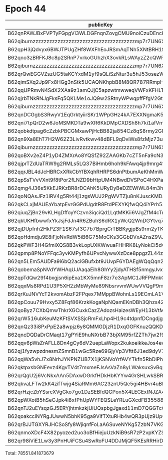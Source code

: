 # Epoch 44

| publicKey                                               | amount         | fee       | amountMina      | feeMina |
|---------------------------------------------------------|----------------|-----------|-----------------|---------|
| B62qnPAWJBxFVPTyFGpgVi3WLDGFnqnZovgCMU9noiCzuDEnckH18ZA | 22986212793533 | 100000000 | 22986.212793533 | 0.1     |
| B62qiburnzzzzzzzzzzzzzzzzzzzzzzzzzzzzzzzzzzzzzmp7r7UN6X | 22986212793533 | 100000000 | 22986.212793533 | 0.1     |
| B62qpH3jQdvyx6BWJTPUgZHf8WXFhEoJRSmAqTNh5XNtBRH1fjkf1gN | 4086926569460  | 100000000 | 4086.92656946   | 0.1     |
| B62qno3zBRFKJ8c8p2SRnP7vrkoGUhzhX3ovkRLsWAyzZ2cQWRovcdr | 2959869762812  | 100000000 | 2959.869762812  | 0.1     |
| B62qiburnzzzzzzzzzzzzzzzzzzzzzzzzzzzzzzzzzzzzzmp7r7UN6X | 2959869762811  | 100000000 | 2959.869762811  | 0.1     |
| B62qrQwEGGVZszUG5taKCYxdM1yf9sQLiSzNtur3u5hJ53osezWP7V9 | 2536807127540  | 100000000 | 2536.80712754   | 0.1     |
| B62qimSXq2Jp9Fx8HGg3nStk5UCAQNKhpbB8M8QR787RRmpHKGqgZ3P | 2508500914010  | 100000000 | 2508.50091401   | 0.1     |
| B62qqUPRmvN4SdX2XAa9z1amQJjC5apzwtmwweqVWFxKFHLTf9b4HVW | 2507942151260  | 100000000 | 2507.94215126   | 0.1     |
| B62qjrbTNkRNJgFksFq5QKLMe1oJQ9w2SRtnyWPwqpffFfgV2GtubWF | 2439502649282  | 100000000 | 2439.502649282  | 0.1     |
| B62qiburnzzzzzzzzzzzzzzzzzzzzzzzzzzzzzzzzzzzzzmp7r7UN6X | 2439502649282  | 100000000 | 2439.502649282  | 0.1     |
| B62qnDCGgbS3RwyV1EqGrktyiirSKr1WPpGHz4kA7EXXNgmaK57QWrL | 1918503097280  | 100000000 | 1918.50309728   | 0.1     |
| B62qni7tpQrD2w6JoMSMKDTa9wXR6KkDMpCXDSh8h7ki1afVmkrnvno | 1916208866950  | 100000000 | 1916.20886695   | 0.1     |
| B62qobkdtpag6cZzbkPBCGMxawPjHcBB82ja854Cz8qS8rmy2GMVns3 | 1913655933770  | 100000000 | 1913.65593377   | 0.1     |
| B62qn9Xa8EhT7H2W62Z3LivRvtkwv48dBFL9qDviWs8fzMjz73upbmW | 1080350863663  | 100000000 | 1080.350863663  | 0.1     |
| B62qiburnzzzzzzzzzzzzzzzzzzzzzzzzzzzzzzzzzzzzzmp7r7UN6X | 1080350863663  | 100000000 | 1080.350863663  | 0.1     |
| B62qoBXv2eZ4P1yD4ZMXrAo8YQSfZ92ZAAGKb7cZT5nFa9cN33YD2ff | 890835769867   | 100000000 | 890.835769867   | 0.1     |
| B62qjprTZdUaTRW9g2RMLs5LQ37BiHmb6hoh9kFAwq4jp9mrg4fLJvK | 325541304895   | 100000000 | 325.541304895   | 0.1     |
| B62qqrJBL4dJcHBRCxXRkCbYfBXqhRHRPS6dnPtbumAeKhMmWzQ3c4b | 325541296911   | 100000000 | 325.541296911   | 0.1     |
| B62qpSsTVvVXnt9f8tPor2fLNZD9bHtpUM4NBwdDVSPoC4HXPaHREyQ | 303852164505   | 100000000 | 303.852164505   | 0.1     |
| B62qmg4J36s5KkEJRKzBR8rDCAhK5iJRyDyBeDZEWiWL84m3hGHwY1o | 132674239313   | 100000000 | 132.674239313   | 0.1     |
| B62qoNQAsJFz1iRV4g5Rt44j1zgsWUJ2PgWVTZju8nKJuscKMDsJbNw | 85522434646    | 100000000 | 85.522434646    | 0.1     |
| B62qkCLxjMAUEaYbatpEvrGGPdUgdtR8FtdPEXYKjfwQQ4iYPrh53Yn | 48328638584    | 100000000 | 48.328638584    | 0.1     |
| B62qiuqZjBn29vKLHgDffoyYCzvn3iqciQd1LqtMKKii6VJgZfM4cTm | 20114055012    | 100000000 | 20.114055012    | 0.1     |
| B62qkUKHfbwwfxYkJsjFdJn4R6ZBuhS6dRX1yWcQ2WnDGYtvq74jE4Y | 18037575104    | 100000000 | 18.037575104    | 0.1     |
| B62qjDUpfnh2HkPZ3F1S67sf3C7b7BprgCrTBBKygjpBs9rm2yTK6fb | 16089441917    | 100000000 | 16.089441917    | 0.1     |
| B62qoHdmdju9E8iFjoNvRdW5iB6G75MoCKs3GGbDVxAZnsZ9VJj8kRk | 15910901831    | 100000000 | 15.910901831    | 0.1     |
| B62qkPWF3H4GfmiXQS8B3vkLopUXKWwuaFHHRK8LyNokCi5dvhKvAwT | 11944845680    | 100000000 | 11.94484568     | 0.1     |
| B62qpmp8PNoYFFqc3yvKMPyfh6UPvcNywwXzDce8ppgzZL44z2gSWL2 | 7763976582     | 100000000 | 7.763976582     | 0.1     |
| B62qn5LEm5AUDFa9i6bQ2aciGBufxbt9JUvpF6YDAEgWQqQqn2MSnr7 | 4410317505     | 100000000 | 4.410317505     | 0.1     |
| B62qobemaSpNVdYWHAqUJAaqaEih8GhYy2jdyATHSf5nmgyJvxoA358 | 4391933870     | 100000000 | 4.39193387      | 0.1     |
| B62qpTdQw29f4bxgjsn6ipExa1KX5mnF8zr7e3ApMC1JRFPMnkQp4tR | 3265478746     | 100000000 | 3.265478746     | 0.1     |
| B62qqxMs8RPd1U3P5XH2zMbWyMe89NbsrvvmWUwVVQgP9mNwZFVAGAx | 3144093429     | 100000000 | 3.144093429     | 0.1     |
| B62qrKuJNVYcT2kvomAbzF2FPqex7MMppBWohnLs19ECmLA1V5mDxeB | 1844870508     | 100000000 | 1.844870508     | 0.1     |
| B62qpCouu79Hvxy5Z8Fqf86KrzkKogaNpNQamEKnDBh3Qhzs42ZAZVE | 1570456407     | 100000000 | 1.570456407     | 0.1     |
| B62qoByz7CXbQmwThkrXGCuxkCazZAdozsHaizesWEyH13bVtMrgBcE | 1399647001     | 100000000 | 1.399647001     | 0.1     |
| B62qrW516ubKeuMzKFtSVXSSjcRmFxLhp4H19c4tdpnfDCngdjgJpZG | 1112814122     | 100000000 | 1.112814122     | 0.1     |
| B62qnQz33i8PxPpE2a8wpjz6y8QMMGDjzR1DxqGGFKnuzQQKD6a917B | 969271048      | 100000000 | 0.969271048     | 0.1     |
| B62qncDQDaDrCMaqt17gPYiE9huNXrbB73bjXM95rfZZTh7jw2f9EvR | 783524806      | 100000000 | 0.783524806     | 0.1     |
| B62qqv6pWsZrAFLL8Dn4gCy6dV2uepLaWopx2kukoeikkeJos4ewbBt | 381310376      | 100000000 | 0.381310376     | 0.1     |
| B62qj1fyzwpzdnesmZSmnB1wGc5Rze69GjyVp3Vftt6J1ed9dyV1BT9 | 252631746      | 100000000 | 0.252631746     | 0.1     |
| B62qqWa5vhJ7x8NrhJYKPNZUB7X1jKSNVoYrfAVYTkfn5RbDiPhxEiz | 186950112      | 100000000 | 0.186950112     | 0.1     |
| B62qktpxsbGNEevz4KgvTV4t7mxmeFJsAsVaZn8yLWaksuxSvBqrK2L | 119221229      | 100000000 | 0.119221229     | 0.1     |
| B62qrQgU2j6VcNkxAAn5DAxwDGrkfHDkHbKYYw4GrSHLwkSBR5TY6sw | 98818193       | 100000000 | 0.098818193     | 0.1     |
| B62qkvaLFTw2kK4zifTwjg4SiaRMm6AC23znU5Qe5gi4HBvr4uBLEQu | 83803244       | 100000000 | 0.083803244     | 0.1     |
| B62qrHzjcZbYSsrcXVgGko7go1DzSEBfdQGPon5X4LEGExtNJZA4ECj | 68621118       | 100000000 | 0.068621118     | 0.1     |
| B62qpWXotB5hSeCJpk4i8xfPhUpWYFEQSLeYRLuGXcdFB35588y6tD3 | 32587157       | 100000000 | 0.032587157     | 0.1     |
| B62qnTJ2uEYsqzGJ5ERYjhtmkzkjUiUQspbgJgaxd11mD7QGGTcCrNU | 29238000       | 100000000 | 0.029238        | 0.1     |
| B62qoakcciNYRgJUwwN5bhK95ga9VifTXtuRHb4wQR3pUjz9UpQmZx3 | 21066370       | 100000000 | 0.02106637      | 0.1     |
| B62qrBJJTGXYRJHCSoSfy8WjiqnfFoLaA6SuveNYKg5ZzbN7VKGidbt | 1377343        | 100000000 | 0.001377343     | 0.1     |
| B62qnmoXDcF4X82pyozed2uo3oBfHiejuUzkNiB9sR7zP2vpKYZSrKf | 397333         | 100000000 | 0.000397333     | 0.1     |
| B62qr98iViE1Lw3y3PnHUiFCSu4SwRoFU4DDJMjQF5KEsRRHirDDqDt | 320            | 100000000 | 3.2e-7          | 0.1     |

Total: 78551.841873679
